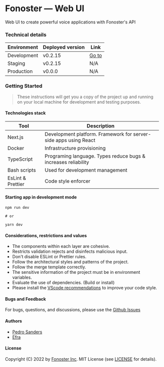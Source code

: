 # Fonoster — Web UI

Web UI to create powerful voice applications with Fonoster's API

### Technical details

| Environment       | Deployed version | Link                                                   |
|-------------------|------------------|--------------------------------------------------------|
| Development       | v0.2.15          | [Go to](http://localhost:3000/)                        |
| Staging           | v0.2.15          | N/A                                                    |
| Production        | v0.0.0           | N/A                                                    |

### Getting Started

> These instructions will get you a copy of the project up and
> running on your local machine for development and testing purposes.

#### Technologies stack

| Tool                 | Description                                                         |
| -------------------- | ------------------------------------------------------------------- |
| Next.js              | Development platform. Framework for server-side apps using React    |
| Docker               | Infrastructure provisioning                                         |
| TypeScript           | Programing language. Types reduce bugs & increases reliability      |
| Bash scripts	       | Used for development management                                     |
| EsLint & Prettier	   | Code style enforcer                                                 |

#### Starting app in development mode

```shell
npm run dev

# or

yarn dev
```

#### Considerations, restrictions and values

- The components within each layer are cohesive.
- Restricts validation rejects and disinfects malicious input.
- Don't disable ESLint or Prettier rules.
- Follow the architectural styles and patterns of the project.
- Follow the merge template correctly.
- The sensitive information of the project must be in environment variables.
- Evaluate the use of dependencies. (Build or install)
- Please install the [VScode recommendations](/.vscode/extensions.json) to improve your code style.

#### Bugs and Feedback

For bugs, questions, and discussions, please use the [Github Issues](https://github.com/fonoster/webapp/issues)

#### Authors

- [Pedro Sanders](https://github.com/psanders)
- [Efra](https://github.com/efraa)

#### License

Copyright (C) 2022 by [Fonoster Inc](https://fonoster.com). MIT License (see [LICENSE](/LICENSE) for details).

